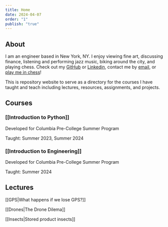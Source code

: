 ```yaml
---
title: Home
date: 2024-04-07
order: "1"
publish: "true"
---
```


## About

I am an engineer based in New York, NY. I enjoy viewing fine art, discussing finance, listening and performing jazz music, biking around the city, and playing chess. Check out my [GitHub](https:github.com/dkadyrov) or [Linkedin](https://www.linkedin.com/in/kadyrov/), contact me by [email](mailto:daniel.kadyrov@gmail.com), or [play me in chess](https://www.chess.com/member/dankadyrov)! 

This is repository website to serve as a directory for the courses I have taught and teach including lectures, resources, assignments, and projects.

## Courses

### [[Introduction to Python]]

Developed for Columbia Pre-College Summer Program

Taught: Summer 2023, Summer 2024

### [[Introduction to Engineering]]

Developed for Columbia Pre-College Summer Program

Taught: Summer 2024

## Lectures

[[GPS|What happens if we lose GPS?]]

[[Drones|The Drone Dilema]]

[[Insects|Stored product insects]]


